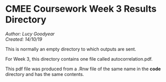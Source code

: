# CMEE Coursework Week 3 Results Directory

*Author: Lucy Goodyear*  
*Created: 14/10/19*

This is normally an empty directory to which outputs are sent.

For Week 3, this directory contains one file called autocorrelation.pdf.

This pdf file was produced from a .Rnw file of the same name in the **code** directory and has the same contents.